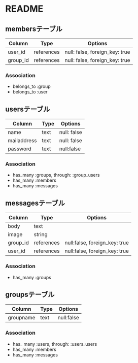 # README


## membersテーブル

|Column|Type|Options|
|------|----|-------|
|user_id|references|null: false, foreign_key: true|
|group_id|references|null: false, foreign_key: true|

### Association
- belongs_to :group
- belongs_to :user

## usersテーブル

|Column|Type|Options|
|------|----|-------|
|name|text|null: false|
|mailaddress|text|null: false|
|password|text|null:false|

### Association
- has_many :groups, through: :group_users
- has_many :members
- has_many :messages

## messagesテーブル

|Column|Type|Options|
|------|----|-------|
|body|text||
|image|string||
|group_id|references|null:false, foreign_key: true|
|user_id|references|null:false, foreign_key: true|

### Association
- has_many :groups

## groupsテーブル

|Column|Type|Options|
|------|----|-------|
|groupname|text|null:false|

### Association
- has_ many :users, through: :users_users
- has_many :members
- has_many :messages

